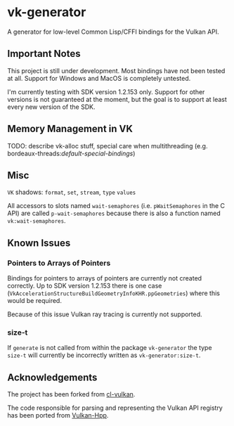 # vk-generator
A generator for low-level Common Lisp/CFFI bindings for the Vulkan API.

## Important Notes

This project is still under development.
Most bindings have not been tested at all.
Support for Windows and MacOS is completely untested.

I'm currently testing with SDK version 1.2.153 only.
Support for other versions is not guaranteed at the moment, but the goal is to support at least every new version of the SDK.

## Memory Management in VK

TODO: describe vk-alloc stuff, special care when multithreading (e.g. bordeaux-threads:*default-special-bindings*)

## Misc

`VK` shadows: `format`, `set`, `stream`, `type` `values`

All accessors to slots named `wait-semaphores` (i.e. `pWaitSemaphores` in the C API) are called `p-wait-semaphores` because there is also a function named `vk:wait-semaphores`.

## Known Issues

### Pointers to Arrays of Pointers

Bindings for pointers to arrays of pointers are currently not created correctly.
Up to SDK version 1.2.153 there is one case (`VkAccelerationStructureBuildGeometryInfoKHR.ppGeometries`) where this would be required.

Because of this issue Vulkan ray tracing is currently not supported.

### size-t

If `generate` is not called from within the package `vk-generator` the type `size-t` will currently be incorrectly written as `vk-generator:size-t`.

## Acknowledgements

The project has been forked from [cl-vulkan](https://github.com/3b/cl-vulkan).

The code responsible for parsing and representing the Vulkan API registry has been ported from [Vulkan-Hpp](https://github.com/KhronosGroup/Vulkan-Hpp).
